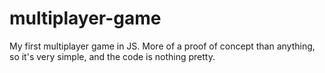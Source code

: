 # multiplayer-game
My first multiplayer game in JS. More of a proof of concept than anything, so it's very simple, and the code is nothing pretty.
